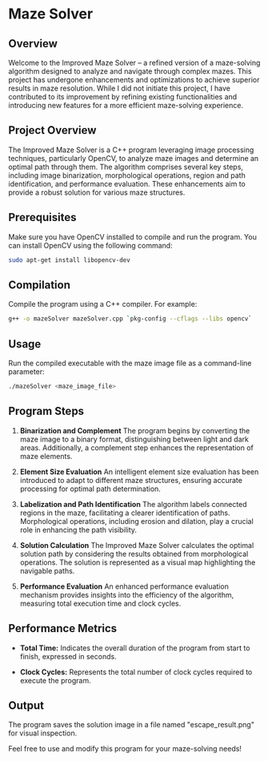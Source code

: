 # Maze Solver

## Overview

Welcome to the Improved Maze Solver – a refined version of a maze-solving algorithm designed to analyze and navigate through complex mazes. This project has undergone enhancements and optimizations to achieve superior results in maze resolution. While I did not initiate this project, I have contributed to its improvement by refining existing functionalities and introducing new features for a more efficient maze-solving experience.

## Project Overview
The Improved Maze Solver is a C++ program leveraging image processing techniques, particularly OpenCV, to analyze maze images and determine an optimal path through them. The algorithm comprises several key steps, including image binarization, morphological operations, region and path identification, and performance evaluation. These enhancements aim to provide a robust solution for various maze structures.

## Prerequisites

Make sure you have OpenCV installed to compile and run the program. You can install OpenCV using the following command:

```bash
sudo apt-get install libopencv-dev
```

## Compilation

Compile the program using a C++ compiler. For example:

```bash
g++ -o mazeSolver mazeSolver.cpp `pkg-config --cflags --libs opencv`
```

## Usage

Run the compiled executable with the maze image file as a command-line parameter:

```bash
./mazeSolver <maze_image_file>
```

## Program Steps

1. **Binarization and Complement**
The program begins by converting the maze image to a binary format, distinguishing between light and dark areas. Additionally, a complement step enhances the representation of maze elements.

2. **Element Size Evaluation**
An intelligent element size evaluation has been introduced to adapt to different maze structures, ensuring accurate processing for optimal path determination.

3. **Labelization and Path Identification**
The algorithm labels connected regions in the maze, facilitating a clearer identification of paths. Morphological operations, including erosion and dilation, play a crucial role in enhancing the path visibility.

4. **Solution Calculation**
The Improved Maze Solver calculates the optimal solution path by considering the results obtained from morphological operations. The solution is represented as a visual map highlighting the navigable paths.

5. **Performance Evaluation**
An enhanced performance evaluation mechanism provides insights into the efficiency of the algorithm, measuring total execution time and clock cycles.

## Performance Metrics

- **Total Time:**
  Indicates the overall duration of the program from start to finish, expressed in seconds.

- **Clock Cycles:**
  Represents the total number of clock cycles required to execute the program.

## Output

The program saves the solution image in a file named "escape_result.png" for visual inspection.

Feel free to use and modify this program for your maze-solving needs!
